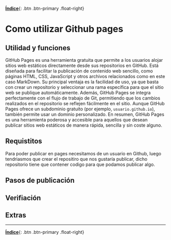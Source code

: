 [**Índice**](../../README.md){: .btn .btn-primary .float-right}

# Como utilizar Github pages

## Utilidad y funciones

GitHub Pages es una herramienta gratuita que permite a los usuarios alojar sitios web estáticos directamente desde sus repositorios en GitHub. Está diseñada para facilitar la publicación de contenido web sencillo, como páginas HTML, CSS, JavaScript y otros archivos relacionados como en este caso MarkDown. Su principal ventaja es la facilidad de uso, ya que basta con crear un repositorio y seleccionar una rama específica para que el sitio web se publique automáticamente. Además, GitHub Pages se integra perfectamente con el flujo de trabajo de Git, permitiendo que los cambios realizados en el repositorio se reflejen fácilmente en el sitio. Aunque GitHub Pages ofrece un subdominio gratuito (por ejemplo, `usuario.github.io`), también permite usar un dominio personalizado. En resumen, GitHub Pages es una herramienta poderosa y accesible para aquellos que desean publicar sitios web estáticos de manera rápida, sencilla y sin coste alguno.

## Requistitos

Para poder publicar en pages necesitamos de un usuario en Github, luego tendriasmos que crear el repositiro que nos gustaría publicar, dicho repositorio tiene que contener codigo para que podamos publicar algo.

## Pasos de publicación

## Verifiación

## Extras

---

[**Índice**](../../README.md){: .btn .btn-primary .float-right}